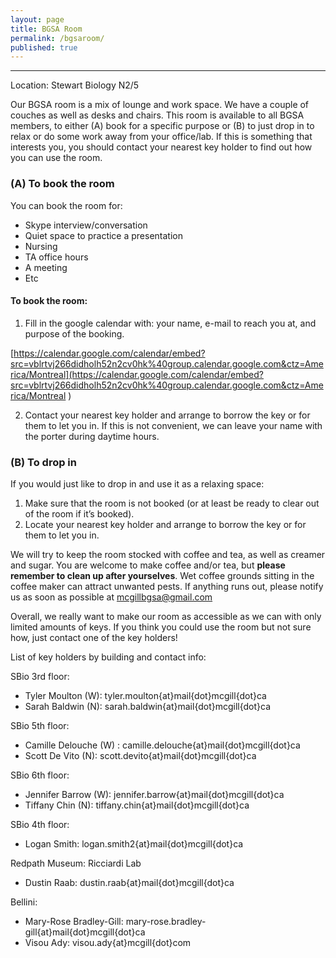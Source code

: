 ```yaml
---
layout: page
title: BGSA Room
permalink: /bgsaroom/
published: true
---
```


---
Location: Stewart Biology N2/5


Our BGSA room is a mix of lounge and work space.  We have a couple of couches as well as desks and chairs.  This room is available to all BGSA members, to either (A) book for a specific purpose or (B) to just drop in to relax or do some work away from your office/lab. If this is something that interests you, you should contact your nearest key holder to find out how you can use the room.


### (A)	To book the room

You can book the room for:

* Skype interview/conversation
* Quiet space to practice a presentation
* Nursing
* TA office hours
* A meeting
* Etc


#### To book the room:

1.	Fill in the google calendar with: your name, e-mail to reach you at, and purpose of the booking. 

[https://calendar.google.com/calendar/embed?src=vblrtvj266didholh52n2cv0hk%40group.calendar.google.com&ctz=America/Montreal](https://calendar.google.com/calendar/embed?src=vblrtvj266didholh52n2cv0hk%40group.calendar.google.com&ctz=America/Montreal )

2.	Contact your nearest key holder and arrange to borrow the key or for them to let you in. If this is not convenient, we can leave your name with the porter during daytime hours.


### (B)	To drop in

If you would just like to drop in and use it as a relaxing space:

1. Make sure that the room is not booked (or at least be ready to clear out of the room if it’s booked).
2. Locate your nearest key holder and arrange to borrow the key or for them to let you in.

We will try to keep the room stocked with coffee and tea, as well as creamer and sugar.  You are welcome to make coffee and/or tea, but **please remember to clean up after yourselves**.  Wet coffee grounds sitting in the coffee maker can attract unwanted pests. If anything runs out, please notify us as soon as possible at mcgillbgsa@gmail.com

Overall, we really want to make our room as accessible as we can with only limited amounts of keys.  If you think you could use the room but not sure how, just contact one of the key holders!

List of key holders by building and contact info:

SBio 3rd floor: 

-	Tyler Moulton (W): tyler.moulton{at}mail{dot}mcgill{dot}ca
-	Sarah Baldwin (N): sarah.baldwin{at}mail{dot}mcgill{dot}ca

SBio 5th floor: 

-	Camille Delouche (W) : camille.delouche{at}mail{dot}mcgill{dot}ca
-	Scott De Vito (N): scott.devito{at}mail{dot}mcgill{dot}ca 

SBio 6th floor: 

-	Jennifer Barrow (W): jennifer.barrow{at}mail{dot}mcgill{dot}ca 
-	Tiffany Chin (N): tiffany.chin{at}mail{dot}mcgill{dot}ca

SBio 4th floor:
-	Logan Smith: logan.smith2{at}mail{dot}mcgill{dot}ca

Redpath Museum: Ricciardi Lab
-	Dustin Raab: dustin.raab{at}mail{dot}mcgill{dot}ca

Bellini:
-	Mary-Rose Bradley-Gill: mary-rose.bradley-gill{at}mail{dot}mcgill{dot}ca
-	Visou Ady: visou.ady{at}mcgill{dot}com
